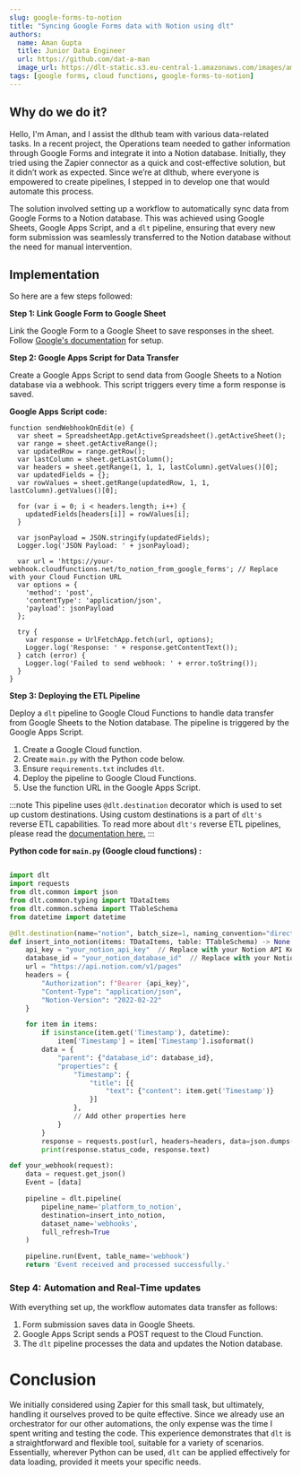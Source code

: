 ```yaml
---
slug: google-forms-to-notion
title: "Syncing Google Forms data with Notion using dlt"
authors:
  name: Aman Gupta
  title: Junior Data Engineer
  url: https://github.com/dat-a-man
  image_url: https://dlt-static.s3.eu-central-1.amazonaws.com/images/aman.png
tags: [google forms, cloud functions, google-forms-to-notion]
---
```


## Why do we do it?

Hello, I'm Aman, and I assist the dlthub team with various data-related tasks. In a recent project, the Operations team needed to gather information through Google Forms and integrate it into a Notion database. Initially, they tried using the Zapier connector as a quick and cost-effective solution, but it didn’t work as expected. Since we’re at dlthub, where everyone is empowered to create pipelines, I stepped in to develop one that would automate this process.

The solution involved setting up a workflow to automatically sync data from Google Forms to a Notion database. This was achieved using Google Sheets, Google Apps Script, and a `dlt` pipeline, ensuring that every new form submission was seamlessly transferred to the Notion database without the need for manual intervention.

## Implementation

So here are a few steps followed:

**Step 1: Link Google Form to Google Sheet**

Link the Google Form to a Google Sheet to save responses in the sheet. Follow [Google's documentation](https://support.google.com/docs/answer/2917686?hl=en#zippy=%2Cchoose-where-to-store-responses) for setup.

**Step 2: Google Apps Script for Data Transfer**

Create a Google Apps Script to send data from Google Sheets to a Notion database via a webhook. This script triggers every time a form response is saved.

**Google Apps Script code:**

```text
function sendWebhookOnEdit(e) {
  var sheet = SpreadsheetApp.getActiveSpreadsheet().getActiveSheet();
  var range = sheet.getActiveRange();
  var updatedRow = range.getRow();
  var lastColumn = sheet.getLastColumn();
  var headers = sheet.getRange(1, 1, 1, lastColumn).getValues()[0];
  var updatedFields = {};
  var rowValues = sheet.getRange(updatedRow, 1, 1, lastColumn).getValues()[0];

  for (var i = 0; i < headers.length; i++) {
    updatedFields[headers[i]] = rowValues[i];
  }

  var jsonPayload = JSON.stringify(updatedFields);
  Logger.log('JSON Payload: ' + jsonPayload);

  var url = 'https://your-webhook.cloudfunctions.net/to_notion_from_google_forms'; // Replace with your Cloud Function URL
  var options = {
    'method': 'post',
    'contentType': 'application/json',
    'payload': jsonPayload
  };

  try {
    var response = UrlFetchApp.fetch(url, options);
    Logger.log('Response: ' + response.getContentText());
  } catch (error) {
    Logger.log('Failed to send webhook: ' + error.toString());
  }
}
```

**Step 3: Deploying the ETL Pipeline**

Deploy a `dlt` pipeline to Google Cloud Functions to handle data transfer from Google Sheets to the Notion database. The pipeline is triggered by the Google Apps Script.

1. Create a Google Cloud function.
2. Create `main.py` with the Python code below.
3. Ensure `requirements.txt` includes `dlt`.
4. Deploy the pipeline to Google Cloud Functions.
5. Use the function URL in the Google Apps Script.

:::note
This pipeline uses  `@dlt.destination` decorator which is used to set up custom destinations. Using custom destinations is a part of `dlt's` reverse ETL capabilities. To read more about `dlt's` reverse ETL pipelines, please read the [documentation here.](https://dlthub.com/docs/dlt-ecosystem/destinations/destination)
:::

**Python code for `main.py` (Google cloud functions) :**

```python

import dlt
import requests
from dlt.common import json
from dlt.common.typing import TDataItems
from dlt.common.schema import TTableSchema
from datetime import datetime

@dlt.destination(name="notion", batch_size=1, naming_convention="direct", skip_dlt_columns_and_tables=True)
def insert_into_notion(items: TDataItems, table: TTableSchema) -> None:
    api_key = "your_notion_api_key"  // Replace with your Notion API Key
    database_id = "your_notion_database_id"  // Replace with your Notion Database ID
    url = "https://api.notion.com/v1/pages"
    headers = {
        "Authorization": f"Bearer {api_key}",
        "Content-Type": "application/json",
        "Notion-Version": "2022-02-22"
    }

    for item in items:
        if isinstance(item.get('Timestamp'), datetime):
            item['Timestamp'] = item['Timestamp'].isoformat()
        data = {
            "parent": {"database_id": database_id},
            "properties": {
                "Timestamp": {
                    "title": [{
                        "text": {"content": item.get('Timestamp')}
                    }]
                },
                // Add other properties here
            }
        }
        response = requests.post(url, headers=headers, data=json.dumps(data))
        print(response.status_code, response.text)

def your_webhook(request):
    data = request.get_json()
    Event = [data]

    pipeline = dlt.pipeline(
        pipeline_name='platform_to_notion',
        destination=insert_into_notion,
        dataset_name='webhooks',
        full_refresh=True
    )

    pipeline.run(Event, table_name='webhook')
    return 'Event received and processed successfully.'

```

### Step 4: Automation and Real-Time updates

With everything set up, the workflow automates data transfer as follows:

1. Form submission saves data in Google Sheets.
2. Google Apps Script sends a POST request to the Cloud Function.
3. The `dlt` pipeline processes the data and updates the Notion database.

# Conclusion

We initially considered using Zapier for this small task, but ultimately, handling it ourselves proved to be quite effective. Since we already use an orchestrator for our other automations, the only expense was the time I spent writing and testing the code. This experience demonstrates that `dlt` is a straightforward and flexible tool, suitable for a variety of scenarios. Essentially, wherever Python can be used, `dlt` can be applied effectively for data loading, provided it meets your specific needs.